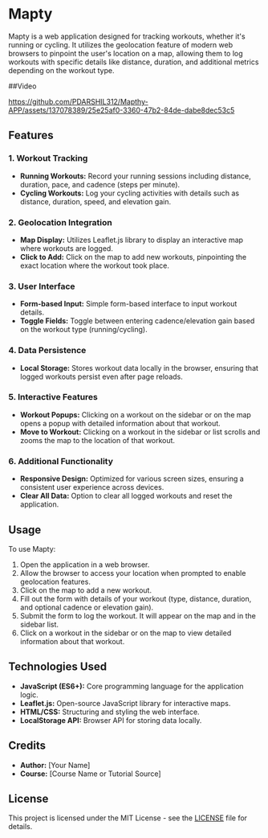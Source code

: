 # Mapty

Mapty is a web application designed for tracking workouts, whether it's running or cycling. It utilizes the geolocation feature of modern web browsers to pinpoint the user's location on a map, allowing them to log workouts with specific details like distance, duration, and additional metrics depending on the workout type.

##Video

https://github.com/PDARSHIL312/Mapthy-APP/assets/137078389/25e25af0-3360-47b2-84de-dabe8dec53c5

## Features

### 1. Workout Tracking
- **Running Workouts:** Record your running sessions including distance, duration, pace, and cadence (steps per minute).
- **Cycling Workouts:** Log your cycling activities with details such as distance, duration, speed, and elevation gain.

### 2. Geolocation Integration
- **Map Display:** Utilizes Leaflet.js library to display an interactive map where workouts are logged.
- **Click to Add:** Click on the map to add new workouts, pinpointing the exact location where the workout took place.

### 3. User Interface
- **Form-based Input:** Simple form-based interface to input workout details.
- **Toggle Fields:** Toggle between entering cadence/elevation gain based on the workout type (running/cycling).

### 4. Data Persistence
- **Local Storage:** Stores workout data locally in the browser, ensuring that logged workouts persist even after page reloads.

### 5. Interactive Features
- **Workout Popups:** Clicking on a workout on the sidebar or on the map opens a popup with detailed information about that workout.
- **Move to Workout:** Clicking on a workout in the sidebar or list scrolls and zooms the map to the location of that workout.

### 6. Additional Functionality
- **Responsive Design:** Optimized for various screen sizes, ensuring a consistent user experience across devices.
- **Clear All Data:** Option to clear all logged workouts and reset the application.

## Usage

To use Mapty:
1. Open the application in a web browser.
2. Allow the browser to access your location when prompted to enable geolocation features.
3. Click on the map to add a new workout.
4. Fill out the form with details of your workout (type, distance, duration, and optional cadence or elevation gain).
5. Submit the form to log the workout. It will appear on the map and in the sidebar list.
6. Click on a workout in the sidebar or on the map to view detailed information about that workout.

## Technologies Used

- **JavaScript (ES6+):** Core programming language for the application logic.
- **Leaflet.js:** Open-source JavaScript library for interactive maps.
- **HTML/CSS:** Structuring and styling the web interface.
- **LocalStorage API:** Browser API for storing data locally.

## Credits

- **Author:** [Your Name]
- **Course:** [Course Name or Tutorial Source]

## License

This project is licensed under the MIT License - see the [LICENSE](LICENSE) file for details.
